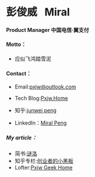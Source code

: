# 彭俊威   Miral
#### Product Manager 中国电信·翼支付

#### Motto：
* 应似飞鸿踏雪泥

#### Contact：
* Email:pxjw@outlook.com

* Tech Blog:[Pxjw.Home](http://www.cnblogs.com/pengjunwei/)

* 知乎:[junwei peng](http://www.zhihu.com/people/pxjw)

* LinkedIn：[Miral Peng](https://www.linkedin.com/in/junweipeng)
##### My article：

* 简书:[谜洛](http://www.jianshu.com/u/95067ab0a52c)
* 知乎专栏:[创业者的小黑板](https://zhuanlan.zhihu.com/junwei)
* Lofter:[Pxjw Geek Home](http://geekhome.lofter.com/)
